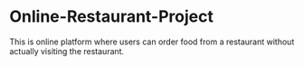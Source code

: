 # Online-Restaurant-Project
This is online platform where users can order food from a restaurant without actually visiting the restaurant.

